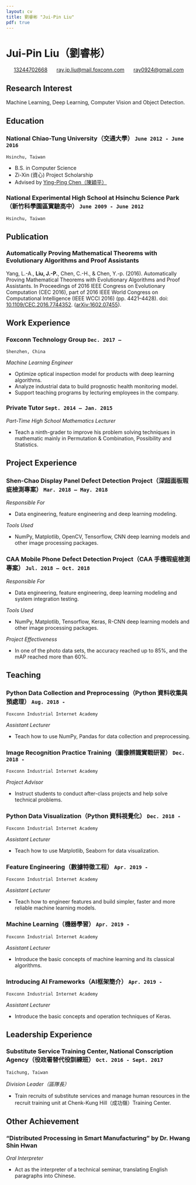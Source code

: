 ```yaml
---
layout: cv
title: 劉睿彬 "Jui-Pin Liu"
pdf: true
---
```

# __Jui-Pin Liu__（劉睿彬）

<div id="webaddress">
<i class="fi-telephone" style="margin-left:1em"></i>
<a href="13244702668" style="margin-left:0.5em">13244702668</a>
<i class="fi-mail" style="margin-left:1em"></i>
<a href="ray.jp.liu@mail.foxconn.com" style="margin-left:0.5em">ray.jp.liu@mail.foxconn.com</a>
<i class="fi-mail" style="margin-left:1em"></i>
<a href="ray0924@gmail.com" style="margin-left:0.5em">ray0924@gmail.com</a>
</div>

## Research Interest

Machine Learning, Deep Learning, Computer Vision and Object Detection.

## Education
### __National Chiao-Tung University（交通大學）__ `June 2012 - June 2016`
```
Hsinchu, Taiwan
```

- B.S. in Computer Science
- Zi-Xin (資心) Project Scholarship
- Advised by [Ying-Ping Chen（陳穎平）](https://people.cs.nctu.edu.tw/~ypchen/)

### __National Experimental High School at Hsinchu Science Park（新竹科學園區實驗高中）__ `June 2009 - June 2012`
```
Hsinchu, Taiwan
```

## Publication
### __Automatically Proving Mathematical Theorems with Evolutionary Algorithms and Proof Assistants__

Yang, L.-A., __Liu, J.-P.__, Chen, C.-H., & Chen, Y.-p. (2016). Automatically Proving Mathematical Theorems with Evolutionary Algorithms and Proof Assistants. In Proceedings of 2016 IEEE Congress on Evolutionary Computation (CEC 2016), part of 2016 IEEE World Congress on Computational Intelligence (IEEE WCCI 2016) (pp. 4421–4428).
doi: [10.1109/CEC.2016.7744352](http://dx.doi.org/10.1109/CEC.2016.7744352). ([arXiv:1602.07455](https://arxiv.org/abs/1602.07455)).


## Work Experience
### __Foxconn Technology Group__ `Dec. 2017 –`
```
Shenzhen, China
```

_Machine Learning Engineer_
- Optimize optical inspection model for products with deep learning algorithms.
- Analyze industrial data to build prognostic health monitoring model.
- Support teaching programs by lecturing employees in the company.

### __Private Tutor__  `Sept. 2014 – Jan. 2015`

_Part-Time High School Mathematics Lecturer_
- Teach a ninth-grader to improve his problem solving techniques in mathematic mainly in Permutation & Combination, Possibility and Statistics.

## Project Experience
### __Shen-Chao Display Panel Defect Detection Project（深超面板瑕疵檢測專案）__ `Mar. 2018 – May. 2018`

_Responsible For_
- Data engineering, feature engineering and deep learning modeling.

_Tools Used_
- NumPy, Matplotlib, OpenCV, Tensorflow, CNN deep learning models and other image processing packages.

### __CAA Mobile Phone Defect Detection Project（CAA 手機瑕疵檢測專案）__ `Jul. 2018 – Oct. 2018`
_Responsible For_
- Data engineering, feature engineering, deep learning modeling and system integration testing.

_Tools Used_
- NumPy, Matplotlib, Tensorflow, Keras, R-CNN deep learning models and other image processing packages.

_Project Effectiveness_
- In one of the photo data sets, the accuracy reached up to 85%, and the mAP reached more than 60%.

## Teaching
### __Python Data Collection and Preprocessing（Python 資料收集與預處理）__ `Aug. 2018 -`
```
Foxconn Industrial Internet Academy
```
_Assistant Lecturer_
- Teach how to use NumPy, Pandas for data collection and preprocessing.

### __Image Recognition Practice Training（圖像辨識實戰研習）__ `Dec. 2018 -`
```
Foxconn Industrial Internet Academy
```
_Project Advisor_
- Instruct students to conduct after-class projects and help solve technical problems.

### __Python Data Visualization（Python 資料視覺化）__ `Dec. 2018 -`
```
Foxconn Industrial Internet Academy
```
_Assistant Lecturer_
- Teach how to use Matplotlib, Seaborn for data visualization.

### __Feature Engineering（數據特徵工程）__ `Apr. 2019 -`
```
Foxconn Industrial Internet Academy
```
_Assistant Lecturer_
- Teach how to engineer features and build simpler, faster and more reliable machine learning models.

### __Machine Learning（機器學習）__ `Apr. 2019 -`
```
Foxconn Industrial Internet Academy
```
_Assistant Lecturer_
- Introduce the basic concepts of machine learning and its classical algorithms.

### __Introducing AI Frameworks（AI框架簡介）__ `Apr. 2019 -`
```
Foxconn Industrial Internet Academy
```
_Assistant Lecturer_
- Introduce the basic concepts and operation techniques of Keras.

## Leadership Experience
### __Substitute Service Training Center, National Conscription Agency（役政署替代役訓練班）__ `Oct. 2016 - Sept. 2017`
```
Taichung, Taiwan
```

_Division Leader（區隊長）_
- Train recruits of substitute services and manage human resources in the recruit training unit at Chenk-Kung Hill（成功嶺）Training Center.

## Other Achievement
### “Distributed Processing in Smart Manufacturing” by Dr. Hwang Shin Hwan

_Oral Interpreter_
- Act as the interpreter of a technical seminar, translating English paragraphs into Chinese.

<!-- ### Footer
Last updated: Apr. 2019 -->
